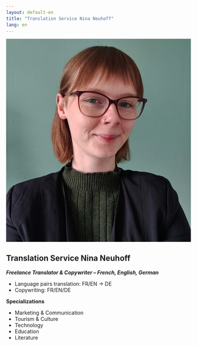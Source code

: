 ```yaml
---
layout: default-en
title: "Translation Service Nina Neuhoff"
lang: en
---
```


<div class="hero">
  <img src="../assets/profil.jpg" alt="Profile picture Nina Neuhoff">
  <div class="hero-text">
    <h2>Translation Service Nina Neuhoff</h2>
    <p><em><b>Freelance Translator & Copywriter – French, English, German</b></em></p>
    <ul>
      <li>Language pairs translation: FR/EN → DE</li>
      <li>Copywriting: FR/EN/DE</li>
    </ul>
    <p><b>Specializations</b></p>
    <ul>
      <li>Marketing & Communication</li>
      <li>Tourism & Culture</li>
      <li>Technology</li>
      <li>Education</li>
      <li>Literature</li>
    </ul>
  </div>
</div>
